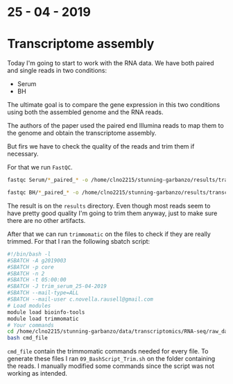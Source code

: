 # 25 - 04 - 2019

# Transcriptome assembly

Today I'm going to start to work with the RNA data. We have both paired and single reads in two conditions:

- Serum
- BH

The ultimate goal is to compare the gene expression in this two conditions using both the assembled genome and the RNA reads.

The authors of the paper used the paired end Illumina reads to map them to the genome and obtain the transcriptome assembly. 

But firs we have to check the quality of the reads and trim them if necessary. 

For that we run `FastQC`. 

 ```bash
 fastqc Serum/*_paired_* -o /home/clno2215/stunning-garbanzo/results/transcriptomics/Serum/fastqc/

 fastqc BH/*_paired_* -o /home/clno2215/stunning-garbanzo/results/transcriptomics/BH/fastqc/
 ```

The result is on the `results` directory. Even though most reads seem to have pretty good quality I'm going to trim them anyway, just to make sure there are no other artifacts.

After that we can run `trimmomatic` on the files to check if they are really trimmed. For that I ran the following sbatch script:

```bash
#!/bin/bash -l
#SBATCH -A g2019003
#SBATCH -p core
#SBATCH -n 2
#SBATCH -t 05:00:00
#SBATCH -J trim_serum_25-04-2019
#SBATCH --mail-type=ALL
#SBATCH --mail-user c.novella.rausell@gmail.com
# Load modules
module load bioinfo-tools
module load trimmomatic
# Your commands
cd /home/clno2215/stunning-garbanzo/data/transcriptomics/RNA-seq/raw_data/Serum
bash cmd_file
```
`cmd_file` contain the trimmomatic commands needed for every file. To generate these files I ran `09_BashScript_Trim.sh` on the folder containing the reads. I manually modified some commands since the script was not working as intended. 


